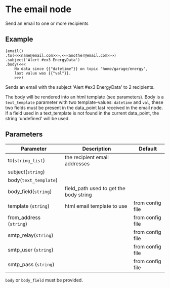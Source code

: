 The email node
=====================

Send an email to one or more recipients



Example
-------
```dfs  
|email()
.to(<<<name@email.com>>>,<<<another@email.com>>>)
.subject('Alert #ex3 EnergyData')
.body(<<<
    No data since {{"datetime"}} on topic 'home/garage/energy', 
    last value was {{"val"}}. 
    >>>)
```
    
Sends an email with the subject 'Alert #ex3 EnergyData' to 2 recipients.

The body will be rendered into an html template (see parameters).
Body is a `text_template` parameter with two template-values: `datetime` and `val`, these two fields must be present
in the data_point last received in the email node. 
If a field used in a text_template is not found in the current data_point, the string 'undefined' will be used.     


Parameters
----------

Parameter     | Description | Default 
--------------|-------------|---------
to(`string_list`) | the recipient email addresses |
subject(`string`) | |
body(`text_template`) | |
body_field(`string`) | field_path used to get the body string | 
template (`string`)  | html email template to use | from config file  
from_address (`string`)| | from config file 
smtp_relay(`string`) | | from config file
smtp_user (`string`)  | | from config file
smtp_pass (`string`)  | | from config file


`body` or `body_field` must be provided.